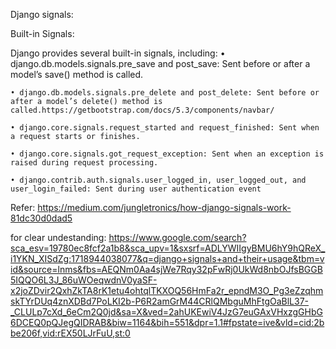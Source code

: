 Django signals:

Built-in Signals:



Django provides several built-in signals, including:
    • django.db.models.signals.pre_save and post_save: Sent before or after a model’s save() method is called.

    • django.db.models.signals.pre_delete and post_delete: Sent before or after a model’s delete() method is called.https://getbootstrap.com/docs/5.3/components/navbar/

    • django.core.signals.request_started and request_finished: Sent when a request starts or finishes.

    • django.core.signals.got_request_exception: Sent when an exception is raised during request processing.
    
    • django.contrib.auth.signals.user_logged_in, user_logged_out, and user_login_failed: Sent during user authentication event




Refer:
https://medium.com/jungletronics/how-django-signals-work-81dc30d0dad5




for clear undestanding:
https://www.google.com/search?sca_esv=19780ec8fcf2a1b8&sca_upv=1&sxsrf=ADLYWIIgyBMU6hY9hQReX_i1YKN_XISdZg:1718944038077&q=django+signals+and+their+usage&tbm=vid&source=lnms&fbs=AEQNm0Aa4sjWe7Rqy32pFwRj0UkWd8nbOJfsBGGB5IQQO6L3J_86uWOeqwdnV0yaSF-x2joZDvir2QxhZkTA8rK1etu4ohtqlTKXOQ56HmFa2r_epndM3O_Pg3eZzqhmskTYrDUq4znXDBd7PoLKI2b-P6R2amGrM44CRlQMbguMhFtgOaBlL37-_CLULp7cXd_6eCm2Q0jd&sa=X&ved=2ahUKEwiV4JzG7euGAxVHxzgGHbG6DCEQ0pQJegQIDRAB&biw=1164&bih=551&dpr=1.1#fpstate=ive&vld=cid:2bbe206f,vid:rEX50LJrFuU,st:0